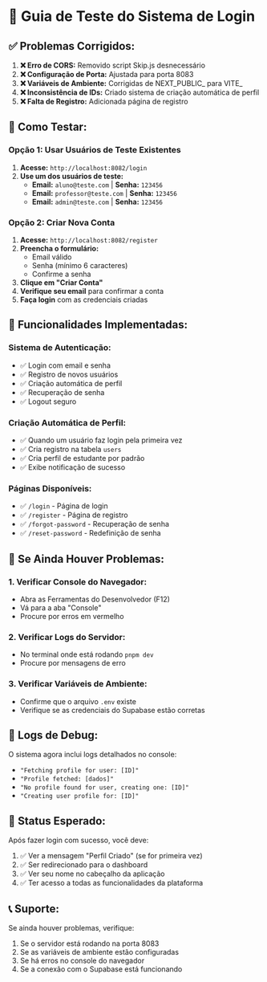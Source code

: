 # 🧪 Guia de Teste do Sistema de Login

## ✅ **Problemas Corrigidos:**

1. **❌ Erro de CORS:** Removido script Skip.js desnecessário
2. **❌ Configuração de Porta:** Ajustada para porta 8083
3. **❌ Variáveis de Ambiente:** Corrigidas de NEXT_PUBLIC_ para VITE_
4. **❌ Inconsistência de IDs:** Criado sistema de criação automática de perfil
5. **❌ Falta de Registro:** Adicionada página de registro

## 🚀 **Como Testar:**

### **Opção 1: Usar Usuários de Teste Existentes**

1. **Acesse:** `http://localhost:8082/login`
2. **Use um dos usuários de teste:**
   - **Email:** `aluno@teste.com` | **Senha:** `123456`
   - **Email:** `professor@teste.com` | **Senha:** `123456`
   - **Email:** `admin@teste.com` | **Senha:** `123456`

### **Opção 2: Criar Nova Conta**

1. **Acesse:** `http://localhost:8082/register`
2. **Preencha o formulário:**
   - Email válido
   - Senha (mínimo 6 caracteres)
   - Confirme a senha
3. **Clique em "Criar Conta"**
4. **Verifique seu email** para confirmar a conta
5. **Faça login** com as credenciais criadas

## 🔧 **Funcionalidades Implementadas:**

### **Sistema de Autenticação:**
- ✅ Login com email e senha
- ✅ Registro de novos usuários
- ✅ Criação automática de perfil
- ✅ Recuperação de senha
- ✅ Logout seguro

### **Criação Automática de Perfil:**
- ✅ Quando um usuário faz login pela primeira vez
- ✅ Cria registro na tabela `users`
- ✅ Cria perfil de estudante por padrão
- ✅ Exibe notificação de sucesso

### **Páginas Disponíveis:**
- ✅ `/login` - Página de login
- ✅ `/register` - Página de registro
- ✅ `/forgot-password` - Recuperação de senha
- ✅ `/reset-password` - Redefinição de senha

## 🐛 **Se Ainda Houver Problemas:**

### **1. Verificar Console do Navegador:**
- Abra as Ferramentas do Desenvolvedor (F12)
- Vá para a aba "Console"
- Procure por erros em vermelho

### **2. Verificar Logs do Servidor:**
- No terminal onde está rodando `pnpm dev`
- Procure por mensagens de erro

### **3. Verificar Variáveis de Ambiente:**
- Confirme que o arquivo `.env` existe
- Verifique se as credenciais do Supabase estão corretas

## 📝 **Logs de Debug:**

O sistema agora inclui logs detalhados no console:
- `"Fetching profile for user: [ID]"`
- `"Profile fetched: [dados]"`
- `"No profile found for user, creating one: [ID]"`
- `"Creating user profile for: [ID]"`

## 🎯 **Status Esperado:**

Após fazer login com sucesso, você deve:
1. ✅ Ver a mensagem "Perfil Criado" (se for primeira vez)
2. ✅ Ser redirecionado para o dashboard
3. ✅ Ver seu nome no cabeçalho da aplicação
4. ✅ Ter acesso a todas as funcionalidades da plataforma

## 📞 **Suporte:**

Se ainda houver problemas, verifique:
1. Se o servidor está rodando na porta 8083
2. Se as variáveis de ambiente estão configuradas
3. Se há erros no console do navegador
4. Se a conexão com o Supabase está funcionando
